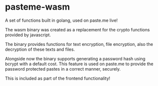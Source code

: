 # pasteme-wasm

A set of functions built in golang, used on paste.me live!

The wasm binary was created as a replacement for the crypto functions provided by javascript.

The binary provides functions for text encryption, file encryption, also the decryption of these texts and files.

Alongside now the binary supports generating a password hash using bcrypt with a default cost. This feature is used on paste.me
to provide the password protected pastes in a correct manner, securely.

This is included as part of the frontend functionality!
